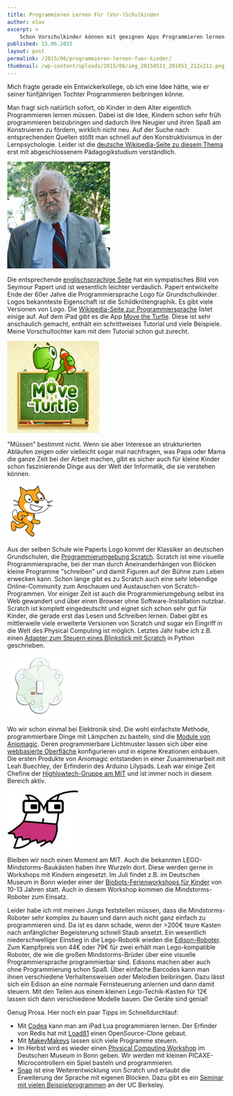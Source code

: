 ```yaml
---
title: Programmieren Lernen Für (Vor-)Schulkinder
author: olav
excerpt: >
    Schon Vorschulkinder können mit geeignen Apps Programmieren lernen. Vielleicht sollten sie ihre Zeit lieber mit dem Lernen eines Musikinstrumentes, Tanzen, Basteln oder draussen Spielen verbringen. Manchmal muss es aber einfach Programmieren sein. 
published: 15.06.2015
layout: post
permalink: /2015/06/programmieren-lernen-fuer-kinder/
thumbnail: /wp-content/uploads/2015/06/img_20150511_201051_212x212.png
---
```

Mich fragte gerade ein Entwickerkollege, ob ich eine Idee h&auml;tte, wie er seiner f&uuml;nfj&auml;hrigen Tochter Programmieren beibringen k&ouml;nne.

Man fragt sich nat&uuml;rlich sofort, ob Kinder in dem Alter eigentlich Programmieren lernen m&uuml;ssen. Dabei ist die Idee, Kindern schon sehr fr&uuml;h programmieren beizubringen und dadurch ihre Neugier und ihren Spa&szlig; am Konstruieren zu f&ouml;rdern, wirklich nicht neu. Auf der Suche nach entsprechenden Quellen st&ouml;&szlig;t man schnell auf den Konstruktivismus in der Lernpsychologie. Leider ist die [deutsche Wikipedia-Seite zu diesem Thema](http://de.wikipedia.org/wiki/Konstruktivismus_&#40;Lernpsychologie&#41;) erst mit abgeschlossenem P&auml;dagogikstudium verst&auml;ndlich.

<img class="thumbnail img-responsive center-block" alt="Seymour Papert, Erfinder von Logo" src="/uploads/versions/seymour_papert---&#40;----237-246&#41;---.png">

Die entsprechende [englischsprachige Seite](https://en.wikipedia.org/wiki/Constructionism_&#40;learning_theory&#41;) hat ein sympatisches Bild von Seymour Papert und ist wesentlich leichter verdaulich. Papert entwickelte Ende der 60er Jahre die Programmiersprache Logo f&uuml;r Grundschulkinder. Logos bekannteste Eigenschaft ist die Schildkr&ouml;tengraphik. Es gibt viele Versionen von Logo. Die [Wikipedia-Seite zur Programmiersprache](https://en.wikipedia.org/wiki/Logo_&#40;programming_language&#41;) listet einige auf. Auf dem iPad gibt es die App [Move the Turtle](https://itunes.apple.com/de/app/move-turtle.-programming-for/id509013878?mt=8). Diese ist sehr anschaulich gemacht, enth&auml;lt ein schrittweises Tutorial und viele Beispiele. Meine Vorschultochter kam mit dem Tutorial schon gut zurecht.

[<img class="thumbnail img-responsive center-block" alt="Logo fürs iPad, auch schon für Nichtleser" src="/uploads/versions/img_1045_212x212---&#40;----212-212&#41;---.png">](https://itunes.apple.com/de/app/move-turtle.-programming-for/id509013878?mt=8)

&quot;M&uuml;ssen&quot; bestimmt nicht. Wenn sie aber Interesse an strukturierten Abl&auml;ufen zeigen oder vielleicht sogar mal nachfragen, was Papa oder Mama die ganze Zeit bei der Arbeit machen, gibt es sicher auch f&uuml;r kleine Kinder schon faszinierende Dinge aus der Welt der Informatik, die sie verstehen k&ouml;nnen.

<img class="thumbnail img-responsive center-block" alt="Das Wappentier von Scratch" src="/uploads/versions/cat-b---&#40;----110-126&#41;---.png">

Aus der selben Schule wie Paperts Logo kommt der Klassiker an deutschen Grundschulen, die [Programmierumgebung Scratch](https://scratch.mit.edu/). Scratch ist eine visuelle Programmiersprache, bei der man durch Aneinanderh&auml;ngen von Bl&ouml;cken kleine Programme &quot;schreiben&quot; und damit Figuren auf der B&uuml;hne zum Leben erwecken kann. Schon lange gibt es zu Scratch auch eine sehr lebendige Online-Community zum Anschauen und Austauschen von Scratch-Programmen. Vor einiger Zeit ist auch die Programmierumgebung selbst ins Web gewandert und &uuml;ber einen Browser ohne Software-Installation nutzbar. Scratch ist komplett eingedeutscht und eignet sich schon sehr gut f&uuml;r Kinder, die gerade erst das Lesen und Schreiben lernen. Dabei gibt es mittlerweile viele erweiterte Versionen von Scratch und sogar ein Eingriff in die Welt des Physical Computing ist m&ouml;glich. Letztes Jahr habe ich z.B. einen [Adapter zum Steuern eines Blinkstick mit Scratch](/2014/09/blinkstick-pro-mit-scratch-steuern/) in Python geschrieben. 

<img class="thumbnail img-responsive center-block" alt="Das Sparkle ist der Kern des Aniomagic-Angebotes" src="/uploads/versions/background---&#40;----146-145&#41;---.jpg">

Wo wir schon einmal bei Elektronik sind. Die wohl einfachste Methode, programmierbare Dinge mit L&auml;mpchen zu basteln, sind die [Module von Aniomagic](https://www.aniomagic.com/). Deren programmierbare Lichtmuster lassen sich &uuml;ber eine [webbasierte Oberfl&auml;che](https://www.aniomagic.com/program/?hl=en) konfigurieren und in eigene Kreationen einbauen. Die ersten Produkte von Aniomagic entstanden in einer Zusammenarbeit mit Leah Buechley, der Erfinderin des Arduino Lilypads. Leah war einige Zeit Chefine der [Highlowtech-Gruppe am MIT](http://highlowtech.org/) und ist immer noch in diesem Bereich aktiv.

<img class="thumbnail img-responsive center-block" alt="" src="/uploads/versions/fe455ee707---&#40;----165-134&#41;---.jpg">

Bleiben wir noch einen Moment am MIT. Auch die bekannten LEGO-Mindstorms-Bauk&auml;sten haben ihre Wurzeln dort. Diese werden gerne in Workshops mit Kindern eingesetzt. Im Juli findet z.B. im Deutschen Museum in Bonn wieder einer der [Biobots-Ferienworkshops f&uuml;r Kinder](http://www.deutsches-museum.de/bonn/information/fuer-kinder-und-schulen/die-kleine-eule-pfiffikus/workshops/biobots/) von 10-13 Jahren statt. Auch in diesem Workshop kommen die Mindstorms-Roboter zum Einsatz.

Leider habe ich mit meinen Jungs feststellen m&uuml;ssen, dass die Mindstorms-Roboter sehr komplex zu bauen und dann auch nicht ganz einfach zu programmieren sind. Da ist es dann schade, wenn der &gt;200&euro; teure Kasten nach anf&auml;nglicher Begeisterung schnell Staub ansetzt. Ein wesentlich niederschwelliger Einstieg in die Lego-Robotik wieden die [Edison-Roboter](http://meetedison.com/). Zum Kampfpreis von 44&euro; oder 79&euro; f&uuml;r zwei erh&auml;lt man Lego-kompatible Roboter, die wie die gro&szlig;en Mindstorms-Br&uuml;der &uuml;ber eine visuelle Programmiersprache programmierbar sind. Edisons machen aber auch ohne Programmierung schon Spa&szlig;. &Uuml;ber einfache Barcodes kann man ihnen verschiedene Verhaltensweisen oder Melodien beibringen. Dazu l&auml;sst sich ein Edison an eine normale Fernsteuerung anlernen und dann damit steuern. Mit den Teilen aus einem kleinen Lego-Techik-Kasten f&uuml;r 12&euro; lassen sich dann verschiedene Modelle bauen. Die Ger&auml;te sind genial!

Genug Prosa. Hier noch ein paar Tipps im Schnelldurchlauf:

*   Mit [Codea](https://itunes.apple.com/us/app/codify/id439571171?ls=1&amp;mt=8) kann man am iPad Lua programmieren lernen. Der Erfinder von Redis hat mit [Load81](https://github.com/antirez/load81) einen OpenSource-Clone gebaut.
*   Mit [MakeyMakeys](http://www.makeymakey.com/) lassen sich viele Programme steuern.
*   Im Herbst wird es wieder einen [Physical Computing Workshop](http://www.deutsches-museum.de/bonn/information/fuer-kinder-und-schulen/die-kleine-eule-pfiffikus/workshops/der-heisse-draht/) im Deutschen Museum in Bonn geben. Wir werden mit kleinen PICAXE-Microcontrollern ein Spiel basteln und programmieren.
*   [Snap](http://snap.berkeley.edu/) ist eine Weiterentwicklung von Scratch und erlaubt die Erweiterung der Sprache mit eigenen Bl&ouml;cken. Dazu gibt es ein [Seminar mit vielen Beispielprogrammen](http://bjc.berkeley.edu/website/curriculum.html) an der UC Berkeley.